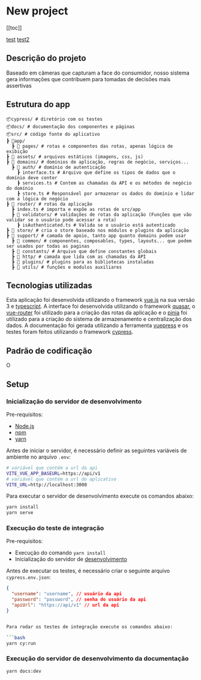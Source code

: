 # New project

[[toc]]

[test](./project_patterns/Routes.md)
[test2](./project_patterns/Form.md)

## Descrição do projeto

Baseado em câmeras que capturam a face do consumidor, nosso sistema gera informações que contribuem para tomadas de decisões mais assertivas

## Estrutura do app

```
📦cypress/ # diretório com os testes
📦docs/ # documentação dos componentes e páginas
📦src/ # código fonte do aplicativo
┣ 📂app/
  ┣ 📂 pages/ # rotas e componentes das rotas, apenas lógica de exibição
┣ 📂 assets/ # arquivos estáticos (imagens, css, js)
┣ 📂 domains/ # domínios de aplicação, regras de negócio, serviços...
  ┣ 📂 auth/ # domínio de autenticação
    ┣ interface.ts # Arquivo que define os tipos de dados que o domínio deve conter
    ┣ services.ts # Contem as chamadas da API e os métodos de negócio do domínio
    ┣ store.ts # Responsável por armazenar os dados do domínio e lidar com a lógica de negócio
┣ 📂 router/ # rotas da aplicação
  ┣ index.ts # importa e expõe as rotas de src/app
  ┣ 📂 validators/ # validações de rotas da aplicação (Funções que vão validar se o usuário pode acessar a rota)
    ┣ isAuthenticated.ts # Valida se o usuário está autenticado
┣ 📂 store/ # cria o store baseado nos módulos e plugins da aplicação
┣ 📂 support/ # camada de apoio, tanto app quanto domains podem usar
  ┣ 📂 common/ # componentes, composables, types, layouts... que podem ser usados por todas as paginas
  ┣ 📂 constants/ # Arquivo que define constantes globais
  ┣ 📂 http/ # camada que lida com as chamadas da API
  ┣ 📂 plugins/ # plugins para as bibliotecas instaladas
  ┣ 📂 utils/ # funções e modulos auxiliares
```

## Tecnologias utilizadas

Esta aplicação foi desenvolvida utilizando o framework [vue.js](https://vuejs.org/) na sua versão 3 e [typescript](https://www.typescriptlang.org/). A interface foi desenvolvida utilizando o framework [quasar](https://quasar.dev/), o [vue-router](https://router.vuejs.org/) foi utilizado para a criação das rotas da aplicação e o [pinia](https://vuex.vuejs.org/) foi utilizado para a criação do sistema de armazenamento e centralização dos dados. A documentação foi gerada utilizando a ferramenta [vuepress](https://vuepress.vuejs.org/) e os testes foram feitos utilizando o framework [cypress](https://www.cypress.io/).

## Padrão de codificação

O 


## Setup

### Inicialização do servidor de desenvolvimento

Pre-requisitos:

- [Node.js](https://nodejs.org/en/)
- [npm](https://www.npmjs.com/)
- [yarn](https://yarnpkg.com/)

Antes de iniciar o servidor, é necessário definir as seguintes variáveis de ambiente no arquivo `.env`:

```bash
# variável que contém a url da api
VITE_VUE_APP_BASEURL=https://api/v1
# variável que contém a url do aplicativo
VITE_URL=http://localhost:3000
```

Para executar o servidor de desenvolvimento execute os comandos abaixo:

```bash
yarn install
yarn serve
```

### Execução do teste de integração

Pre-requisitos:

- Execução do comando `yarn install`
- Inicialização do servidor de [desenvolvimento](#inicializacao-do-servidor-de-desenvolvimento)

Antes de executar os testes, é necessário criar o seguinte arquivo `cypress.env.json`:

```json
{
  "username": "username", // usuário da api
  "password": "password", // senha do usuário da api
  "apiUrl": "https://api/v1" // url da api
}
```

````bash

Para rodar os testes de integração execute os comandos abaixo:

```bash
yarn cy:run
````

### Execução do servidor de desenvolvimento da documentação

```bash
yarn docs:dev
```
